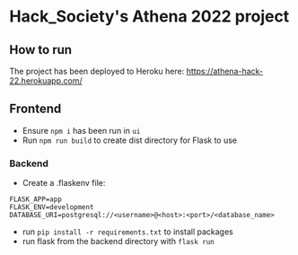# Hack_Society's Athena 2022 project

## How to run
The project has been deployed to Heroku here: https://athena-hack-22.herokuapp.com/

## Frontend
- Ensure `npm i` has been run in `ui`
- Run `npm run build` to create dist directory for Flask to use

### Backend
- Create a .flaskenv file:
```
FLASK_APP=app
FLASK_ENV=development
DATABASE_URI=postgresql://<username>@<host>:<port>/<database_name>
```
- run ```pip install -r requirements.txt``` to install packages
- run flask from the backend directory with ```flask run```
<!-- - FINISH -->
